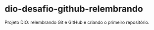 # dio-desafio-github-relembrando
Projeto DIO: relembrando Git e GitHub e criando o primeiro repositório.
